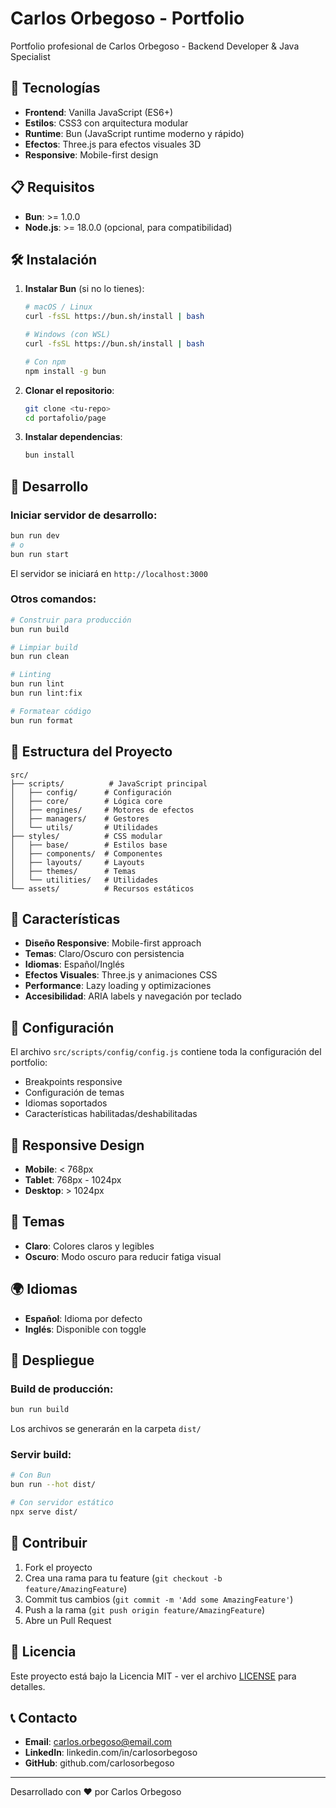# Carlos Orbegoso - Portfolio

Portfolio profesional de Carlos Orbegoso - Backend Developer & Java Specialist

## 🚀 Tecnologías

- **Frontend**: Vanilla JavaScript (ES6+)
- **Estilos**: CSS3 con arquitectura modular
- **Runtime**: Bun (JavaScript runtime moderno y rápido)
- **Efectos**: Three.js para efectos visuales 3D
- **Responsive**: Mobile-first design

## 📋 Requisitos

- **Bun**: >= 1.0.0
- **Node.js**: >= 18.0.0 (opcional, para compatibilidad)

## 🛠️ Instalación

1. **Instalar Bun** (si no lo tienes):
   ```bash
   # macOS / Linux
   curl -fsSL https://bun.sh/install | bash
   
   # Windows (con WSL)
   curl -fsSL https://bun.sh/install | bash
   
   # Con npm
   npm install -g bun
   ```

2. **Clonar el repositorio**:
   ```bash
   git clone <tu-repo>
   cd portafolio/page
   ```

3. **Instalar dependencias**:
   ```bash
   bun install
   ```

## 🚀 Desarrollo

### Iniciar servidor de desarrollo:
```bash
bun run dev
# o
bun run start
```

El servidor se iniciará en `http://localhost:3000`

### Otros comandos:
```bash
# Construir para producción
bun run build

# Limpiar build
bun run clean

# Linting
bun run lint
bun run lint:fix

# Formatear código
bun run format
```

## 📁 Estructura del Proyecto

```
src/
├── scripts/          # JavaScript principal
│   ├── config/      # Configuración
│   ├── core/        # Lógica core
│   ├── engines/     # Motores de efectos
│   ├── managers/    # Gestores
│   └── utils/       # Utilidades
├── styles/          # CSS modular
│   ├── base/        # Estilos base
│   ├── components/  # Componentes
│   ├── layouts/     # Layouts
│   ├── themes/      # Temas
│   └── utilities/   # Utilidades
└── assets/          # Recursos estáticos
```

## 🌟 Características

- **Diseño Responsive**: Mobile-first approach
- **Temas**: Claro/Oscuro con persistencia
- **Idiomas**: Español/Inglés
- **Efectos Visuales**: Three.js y animaciones CSS
- **Performance**: Lazy loading y optimizaciones
- **Accesibilidad**: ARIA labels y navegación por teclado

## 🔧 Configuración

El archivo `src/scripts/config/config.js` contiene toda la configuración del portfolio:

- Breakpoints responsive
- Configuración de temas
- Idiomas soportados
- Características habilitadas/deshabilitadas

## 📱 Responsive Design

- **Mobile**: < 768px
- **Tablet**: 768px - 1024px  
- **Desktop**: > 1024px

## 🎨 Temas

- **Claro**: Colores claros y legibles
- **Oscuro**: Modo oscuro para reducir fatiga visual

## 🌍 Idiomas

- **Español**: Idioma por defecto
- **Inglés**: Disponible con toggle

## 🚀 Despliegue

### Build de producción:
```bash
bun run build
```

Los archivos se generarán en la carpeta `dist/`

### Servir build:
```bash
# Con Bun
bun run --hot dist/

# Con servidor estático
npx serve dist/
```

## 🤝 Contribuir

1. Fork el proyecto
2. Crea una rama para tu feature (`git checkout -b feature/AmazingFeature`)
3. Commit tus cambios (`git commit -m 'Add some AmazingFeature'`)
4. Push a la rama (`git push origin feature/AmazingFeature`)
5. Abre un Pull Request

## 📄 Licencia

Este proyecto está bajo la Licencia MIT - ver el archivo [LICENSE](LICENSE) para detalles.

## 📞 Contacto

- **Email**: carlos.orbegoso@email.com
- **LinkedIn**: linkedin.com/in/carlosorbegoso
- **GitHub**: github.com/carlosorbegoso

---

Desarrollado con ❤️ por Carlos Orbegoso